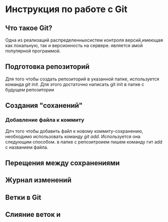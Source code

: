 # Инструкция по работе с Git

## Что такое Git?

Одна из реализаций распределенныхсистем контроля версий,имеющая как локальную, так и версионность на сервере. является амой популярной программой.

## Подготовка репозиторий 
Для того чтобы создать репозиторий в указанной папке, используется команда *git init*. Для этого достаточно написать git init в папке с будущем репозитории


## Создания "соханений"

### Добавление файла к коммиту 
Длч того чтобы добавить файл к новому коммиту-сохранению, необходимо использовать команду *git add*. Используется она следующим способом. в папке с репозитроием пишем команду гит add с названием файла.

## Перещения между сохранениями

## Журнал изменений

## Ветки в Git

## Слияние веток и 